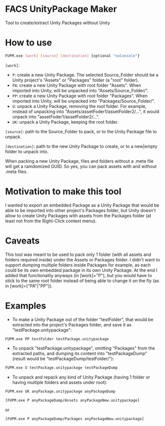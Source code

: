 # FACS UnityPackage Maker

Tool to create/extract Unity Packages without Unity

# How to use

```sh
FUPM.exe [work] [source] [destination] {optional "noConsole"}
```

`[work]`:
  - `P`: create a new Unity Package. The selected Source_Folder should be a Unity project's "Assets" or "Packages" folder (a "root" folder).
  - `PA`: create a new Unity Package with root folder "Assets". When imported into Unity, will be unpacked into "Assets/Source_Folder/".
  - `PP`: create a new Unity Package with root folder "Packages". When imported into Unity, will be unpacked into "Packages/Source_Folder/".
  - `U`: unpack a Unity Package, removing the root folder. For example, instead of unpacking into "Assets/assetFoder1/assetFolder2/...", it would unpack into "assetFoder1/assetFolder2/...".
  - `UK`: unpack a Unity Package, keeping the root folder.

`[source]`: path to the Source_Folder to pack, or to the Unity Package file to unpack.

`[destination]`: path to the new Unity Package to create, or to a new|empty folder to unpack into.

When packing a new Unity Package, files and folders without a .meta file will get a ramdomized GUID. So yes, you can pack assets with and without .meta files.

# Motivation to make this tool

I wanted to export an embedded Package as a Unity Package that would be able to be imported into other project's Packages folder, but Unity doesn't allow to create Unity Packages with assets from the Packages folder (at least not from the Right-Click context menu).

# Caveats

This tool was meant to be used to pack only 1 folder (with all assets and folders required inside) under the Assets or Packages folder.
I didn't want to support dumping multiple folders inside Packages for example, as each could be its own embedded package in its own Unity Package.
At the end I added that functionality anyways (in [work]="P"), but you would have to stick to the same root folder instead of being able to change it on the fly (as in [work]={"PA"|"PP"}).

# Examples

* To make a Unity Package out of the folder "testFolder", that would be extracted into the project's Packages folder, and save it as "testPackage.unitypackage":

```sh
FUPM.exe PP testFolder testPackage.unitypackage
```

* To unpack "testPackage.unitypackage", omitting "Packages" from the extracted paths, and dumping its content into "testPackageDump" (result would be "testPackageDump/testFolder/"):

```sh
FUPM.exe U testPackage.unitypackage testPackageDump
```

* To unpack and repack any kind of Unity Package (having 1 folder or having multiple folders and assets under root):

```sh
FUPM.exe UK anyPackage.unitypackage anyPackageDump
```

```sh
[FUPM.exe P anyPackageDump/Assets anyPackageNew.unitypackage]
```
or
```sh
[FUPM.exe P anyPackageDump/Packages anyPackageNew.unitypackage]
```
